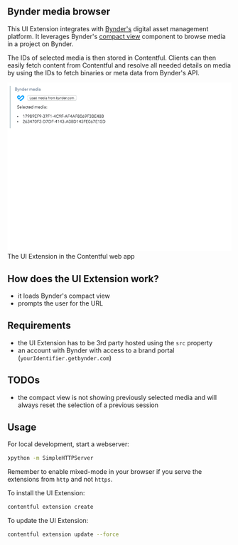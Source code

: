 ## Bynder media browser

This UI Extension integrates with [Bynder's](https://www.bynder.com) digital asset management platform. It leverages Bynder's [compact view](https://developer-docs.bynder.com/UI%20components/#compact-view) component to browse media in a project on Bynder.

The IDs of selected media is then stored in Contentful. Clients can then easily fetch content from Contentful and resolve all needed details on media by using the IDs to fetch binaries or meta data from Bynder's API.

![Screenshot of template](bynder_compact_view-compressor.gif)
The UI Extension in the Contentful web app

## How does the UI Extension work?

- it loads Bynder's compact view
- prompts the user for the URL

## Requirements

- the UI Extension has to be 3rd party hosted using the `src` property
- an account with Bynder with access to a brand portal (`yourIdentifier.getbynder.com`)

## TODOs

- the compact view is not showing previously selected media and will always reset the selection of a previous session

## Usage

For local development, start a webserver:

```bash
❯python -m SimpleHTTPServer
```

Remember to enable mixed-mode in your browser if you serve the extensions from `http` and not `https`.

To install the UI Extension:

```bash
contentful extension create
```

To update the UI Extension:

```bash
contentful extension update --force
```
